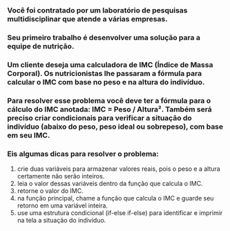 ### Você foi contratado por um laboratório de pesquisas multidisciplinar que atende a várias empresas. 
### Seu primeiro trabalho é desenvolver uma solução para a equipe de nutrição. 

### Um cliente deseja uma calculadora de IMC (Índice de Massa Corporal). Os nutricionistas lhe passaram a fórmula para calcular o IMC com base no peso e na altura do indivíduo.

### Para resolver esse problema você deve ter a fórmula para o cálculo do IMC anotada: IMC = Peso / Altura². Também será preciso criar condicionais para verificar a situação do indivíduo (abaixo do peso, peso ideal ou sobrepeso), com base em seu IMC.

### Eis algumas dicas para resolver o problema:

1. crie duas variáveis para armazenar valores reais, pois o peso e a altura certamente não serão inteiros.
2. leia o valor dessas variáveis dentro da função que calcula o IMC.
3. retorne o valor do IMC.
4. na função principal, chame a função que calcula o IMC e guarde seu retorno em uma variável inteira.
5. use uma estrutura condicional (if-else if-else) para identificar e imprimir na tela a situação do indivíduo.